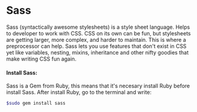 # Sass

Sass (syntactically awesome stylesheets) is a style sheet language. Helps to developer to work with CSS. CSS on its own can be fun, but stylesheets are getting larger, more complex, and harder to maintain. This is where a preprocessor can help. Sass lets you use features that don't exist in CSS yet like variables, nesting, mixins, inheritance and other nifty goodies that make writing CSS fun again.

#### Install Sass:

Sass is a Gem from Ruby, this means that it's necesary install Ruby before install Sass. After install Ruby, go to the terminal and write:

```bash
$sudo gem install sass
```
